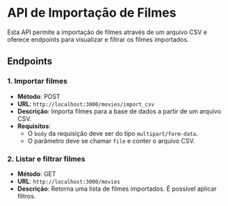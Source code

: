 # API de Importação de Filmes

Esta API permite a importação de filmes através de um arquivo CSV e oferece endpoints para visualizar e filtrar os filmes importados.

## Endpoints

### 1. Importar filmes

- **Método**: POST  
- **URL**: `http://localhost:3000/movies/import_csv`  
- **Descrição**: Importa filmes para a base de dados a partir de um arquivo CSV.  
- **Requisitos**:
  - O `body` da requisição deve ser do tipo `multipart/form-data`.
  - O parâmetro deve se chamar `file` e conter o arquivo CSV.

### 2. Listar e filtrar filmes

- **Método**: GET  
- **URL**: `http://localhost:3000/movies`  
- **Descrição**: Retorna uma lista de filmes importados. É possível aplicar filtros.
